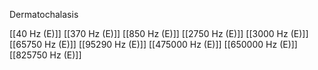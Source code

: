 Dermatochalasis

[[40 Hz (E)]]
[[370 Hz (E)]]
[[850 Hz (E)]]
[[2750 Hz (E)]]
[[3000 Hz (E)]]
[[65750 Hz (E)]]
[[95290 Hz (E)]]
[[475000 Hz (E)]]
[[650000 Hz (E)]]
[[825750 Hz (E)]]